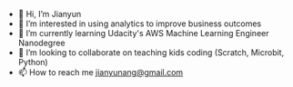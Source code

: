 - 👋 Hi, I’m Jianyun
- 👀 I’m interested in using analytics to improve business outcomes
- 🌱 I’m currently learning Udacity's AWS Machine Learning Engineer Nanodegree
- 💞️ I’m looking to collaborate on teaching kids coding (Scratch, Microbit, Python)
- 📫 How to reach me jianyunang@gmail.com

<!---
jianyunang-sg/jianyunang-sg is a ✨ special ✨ repository because its `README.md` (this file) appears on your GitHub profile.
You can click the Preview link to take a look at your changes.
--->
